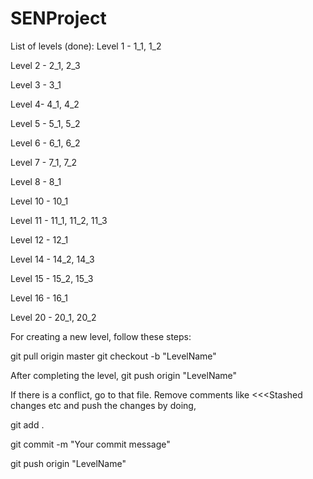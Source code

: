 # SENProject
List of levels (done):
Level 1 - 1_1, 1_2

Level 2 - 2_1, 2_3

Level 3 - 3_1

Level 4- 4_1, 4_2

Level 5 - 5_1, 5_2

Level 6 - 6_1, 6_2

Level 7 - 7_1, 7_2

Level 8 - 8_1

Level 10 - 10_1

Level 11 - 11_1, 11_2, 11_3

Level 12 - 12_1

Level 14 - 14_2, 14_3

Level 15 - 15_2, 15_3

Level 16 - 16_1

Level 20 - 20_1, 20_2


For creating a new level, follow these steps:

git pull origin master
git checkout -b "LevelName"

After completing the level,
git push origin "LevelName"

If there is a conflict, go to that file. Remove comments like <<<Stashed changes etc and push the changes by doing,

git add .

git commit -m "Your commit message"

git push origin "LevelName"


